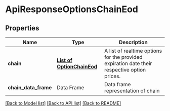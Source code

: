 # ApiResponseOptionsChainEod

[//]: # (CLASS:IntrinioSDK::ApiResponseOptionsChainEod)

[//]: # (KIND:object)

## Properties

[//]: # (START_DEFINITION)

Name | Type | Description
------------ | ------------- | -------------
**chain** | [**List of OptionChainEod**](OptionChainEod.md) | A list of realtime options for the provided expiration date their respective option prices. &nbsp;
**chain_data_frame** | Data Frame | Data frame representation of chain

[//]: # (END_DEFINITION)


[//]: # (CONTAINED_CLASS:IntrinioSDK::OptionChainEod)


[[Back to Model list]](../README.md#documentation-for-models) [[Back to API list]](../README.md#documentation-for-api-endpoints) [[Back to README]](../README.md)


